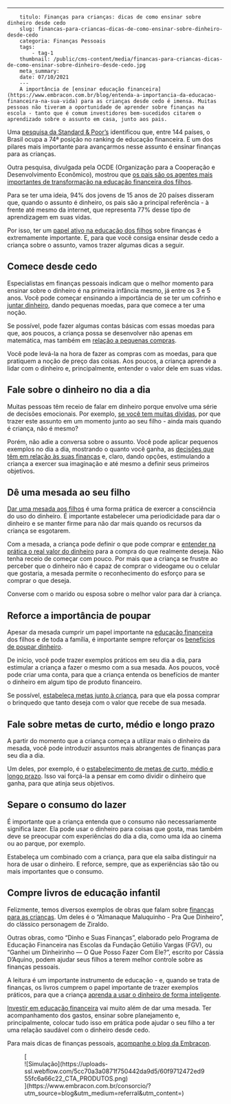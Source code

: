 ---
        titulo: Finanças para crianças: dicas de como ensinar sobre dinheiro desde cedo
        slug: financas-para-criancas-dicas-de-como-ensinar-sobre-dinheiro-desde-cedo
        categoria: Finanças Pessoais
        tags:
            - tag-1
        thumbnail: /public/cms-content/media/financas-para-criancas-dicas-de-como-ensinar-sobre-dinheiro-desde-cedo.jpg
        meta_summary: 
        date: 07/10/2021
        ---
        A importância de [ensinar educação financeira](https://www.embracon.com.br/blog/entenda-a-importancia-da-educacao-financeira-na-sua-vida) para as crianças desde cedo é imensa. Muitas pessoas não tiveram a oportunidade de aprender sobre finanças na escola - tanto que é comum investidores bem-sucedidos citarem o aprendizado sobre o assunto em casa, junto aos pais.

Uma [pesquisa da Standard &amp; Poor’s](https://crcgo.org.br/novo/?p=9580) identificou que, entre 144 países, o Brasil ocupa a 74ª posição no ranking de educação financeira. E um dos pilares mais importante para avançarmos nesse assunto é ensinar finanças para as crianças.

Outra pesquisa, divulgada pela OCDE (Organização para a Cooperação e Desenvolvimento Econômico), mostrou que [os pais são os agentes mais importantes de transformação na educação financeira dos filhos](https://valorinveste.globo.com/educacao-financeira/noticia/2020/05/07/conversas-entre-pais-e-filhos-sobre-dinheiro-e-principal-ferramenta-para-aumentar-educacao-financeira-de-jovens-diz-ocde.ghtml).

Para se ter uma ideia, 94% dos jovens de 15 anos de 20 países disseram que, quando o assunto é dinheiro, os pais são a principal referência - à frente até mesmo da internet, que representa 77% desse tipo de aprendizagem em suas vidas.

Por isso, ter um [papel ativo na educação dos filhos](https://www.embracon.com.br/blog/financas-da-familia-como-ensinar-os-filhos-a-economizar-dinheiro) sobre finanças é extremamente importante. E, para que você consiga ensinar desde cedo a criança sobre o assunto, vamos trazer algumas dicas a seguir.

Comece desde cedo 
------------------

Especialistas em finanças pessoais indicam que o melhor momento para ensinar sobre o dinheiro é na primeira infância mesmo, já entre os 3 e 5 anos. Você pode começar ensinando a importância de se ter um cofrinho e [juntar dinheiro](https://www.embracon.com.br/blog/vale-a-pena-guardar-dinheiro-na-poupanca), dando pequenas moedas, para que comece a ter uma noção.

Se possível, pode fazer algumas contas básicas com essas moedas para que, aos poucos, a criança possa se desenvolver não apenas em matemática, mas também em [relação a pequenas compras](https://www.embracon.com.br/blog/habitos-de-consumo-antes-durante-e-pos-pandemia).

Você pode levá-la na hora de fazer as compras com as moedas, para que pratiquem a noção de preço das coisas. Aos poucos, a criança aprende a lidar com o dinheiro e, principalmente, entender o valor dele em suas vidas.

Fale sobre o dinheiro no dia a dia 
-----------------------------------

Muitas pessoas têm receio de falar em dinheiro porque envolve uma série de decisões emocionais. Por exemplo, [se você tem muitas dívidas](https://www.embracon.com.br/blog/dicas-para-sair-das-dividas), por que trazer este assunto em um momento junto ao seu filho - ainda mais quando é criança, não é mesmo?

Porém, não adie a conversa sobre o assunto. Você pode aplicar pequenos exemplos no dia a dia, mostrando o quanto você ganha, as [decisões que têm em relação às suas finanças](https://www.embracon.com.br/blog/planejamento-financeiro-um-guia-para-as-financas-nao-sairem-de-controle) e, claro, dando opções, estimulando a criança a exercer sua imaginação e até mesmo a definir seus primeiros objetivos.

Dê uma mesada ao seu filho 
---------------------------

[Dar uma mesada aos filhos](https://www.embracon.com.br/blog/seu-filho-recebe-mesada-descubra-o-valor-ideal-para-cada-idade) é uma forma prática de exercer a consciência do uso do dinheiro. É importante estabelecer uma periodicidade para dar o dinheiro e se manter firme para não dar mais quando os recursos da criança se esgotarem.

Com a mesada, a criança pode definir o que pode comprar e [entender na prática o real valor do dinheiro](https://www.embracon.com.br/blog/como-ensinar-educacao-financeira-aos-filhos) para a compra do que realmente deseja. Não tenha receio de começar com pouco. Por mais que a criança se frustre ao perceber que o dinheiro não é capaz de comprar o videogame ou o celular que gostaria, a mesada permite o reconhecimento do esforço para se comprar o que deseja.

Converse com o marido ou esposa sobre o melhor valor para dar à criança.

Reforce a importância de poupar 
--------------------------------

Apesar da mesada cumprir um papel importante na [educação financeira](https://www.embracon.com.br/blog/educacao-financeira-entenda-a-importancia-para-o-cenario-atual) dos filhos e de toda a família, é importante sempre reforçar os [benefícios de poupar dinheiro](https://www.embracon.com.br/blog/guia-definitivo-de-como-comecar-a-poupar).

De início, você pode trazer exemplos práticos em seu dia a dia, para estimular a criança a fazer o mesmo com a sua mesada. Aos poucos, você pode criar uma conta, para que a criança entenda os benefícios de manter o dinheiro em algum tipo de produto financeiro.

Se possível, [estabeleça metas junto à criança](https://www.embracon.com.br/blog/dicas-para-uma-vida-financeira-mais-feliz), para que ela possa comprar o brinquedo que tanto deseja com o valor que recebe de sua mesada.

Fale sobre metas de curto, médio e longo prazo 
-----------------------------------------------

A partir do momento que a criança começa a utilizar mais o dinheiro da mesada, você pode introduzir assuntos mais abrangentes de finanças para seu dia a dia.

Um deles, por exemplo, é o [estabelecimento de metas de curto, médio e longo prazo](https://www.embracon.com.br/blog/como-investir-em-curto-medio-e-longo-prazo). Isso vai forçá-la a pensar em como dividir o dinheiro que ganha, para que atinja seus objetivos.

Separe o consumo do lazer 
--------------------------

É importante que a criança entenda que o consumo não necessariamente significa lazer. Ela pode usar o dinheiro para coisas que gosta, mas também deve se preocupar com experiências do dia a dia, como uma ida ao cinema ou ao parque, por exemplo.

Estabeleça um combinado com a criança, para que ela saiba distinguir na hora de usar o dinheiro. E reforce, sempre, que as experiências são tão ou mais importantes que o consumo.

Compre livros de educação infantil 
-----------------------------------

Felizmente, temos diversos exemplos de obras que falam sobre [finanças para as crianças](https://www.embracon.com.br/blog/envolva-seus-filhos-nas-financas-da-familia). Um deles é o “Almanaque Maluquinho - Pra Que Dinheiro”, do clássico personagem de Ziraldo.

Outras obras, como “Dinho e Suas Finanças”, elaborado pelo Programa de Educação Financeira nas Escolas da Fundação Getúlio Vargas (FGV), ou “Ganhei um Dinheirinho — O Que Posso Fazer Com Ele?”, escrito por Cássia D’Aquino, podem ajudar seus filhos a terem melhor controle sobre as finanças pessoais.

A leitura é um importante instrumento de educação - e, quando se trata de finanças, os livros cumprem o papel importante de trazer exemplos práticos, para que a criança [aprenda a usar o dinheiro de forma inteligente](https://www.embracon.com.br/blog/como-economizar-nos-principais-gastos-da-vida).

[Investir em educação financeira](https://www.embracon.com.br/blog/educacao-gasto-ou-investimento) vai muito além de dar uma mesada. Ter acompanhamento dos gastos, ensinar sobre planejamento e, principalmente, colocar tudo isso em prática pode ajudar o seu filho a ter uma relação saudável com o dinheiro desde cedo.

Para mais dicas de finanças pessoais, [acompanhe o blog da Embracon](https://www.embracon.com.br/blog).

<figure class="w-richtext-figure-type-image w-richtext-align-center">[<div>![Simulação](https://uploads-ssl.webflow.com/5cc70a3a0871f750442da9d5/60f9712472ed955fc6a66c22_CTA_PRODUTOS.png)</div>](https://www.embracon.com.br/consorcio/?utm_source=blog&utm_medium=referral&utm_content=)</figure>
        